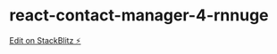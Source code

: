 # react-contact-manager-4-rnnuge

[Edit on StackBlitz ⚡️](https://stackblitz.com/edit/react-contact-manager-4-rnnuge)